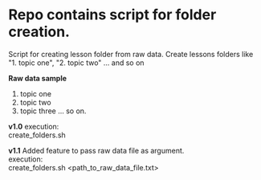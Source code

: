 # Repo contains script for folder creation.
Script for creating lesson folder from raw data.
Create lessons folders like "1. topic one", "2. topic two" ... and so on

**Raw data sample** 
1. topic one
2. topic two
3. topic three ... so on.

**v1.0**
execution:  
create_folders.sh  

**v1.1**
Added feature to pass raw data file as argument.  
execution:  
create_folders.sh <path_to_raw_data_file.txt> 